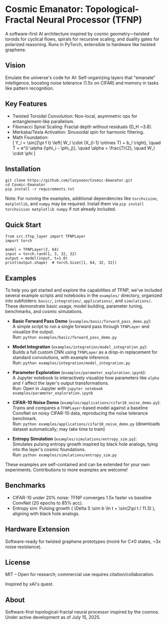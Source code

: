 # Cosmic Emanator: Topological-Fractal Neural Processor (TFNP)

A software-first AI architecture inspired by cosmic geometry—twisted toroids for cyclical flows, spirals for recursive scaling, and duality gates for polarized reasoning. Runs in PyTorch, extensible to hardware like twisted graphene.

## Vision

Emulate the universe's code for AI: Self-organizing layers that "emanate" intelligence, boosting noise tolerance (1.5x on CIFAR) and memory in tasks like pattern recognition.

## Key Features

* Twisted Toroidal Convolution: Non-local, asymmetric ops for entanglement-like parallelism.
* Fibonacci Spiral Scaling: Fractal depth without residuals (D_H ~3.8).
* Merkaba/Tesla Activation: Sinusoidal spin for harmonic filtering.
* Math Foundation:  
  \[ Y_l = \sin(2\pi f t) \left( W_l \cdot (X_{l-1} \otimes T) + b_l \right), \quad T = e^{i \alpha (\phi_i - \phi_j)}, \quad \alpha = \frac{7}{2}, \quad W_l \cdot \phi \]

## Installation

```
git clone https://github.com/lazyxeon/Cosmic-Emanator.git
cd Cosmic-Emanator
pip install -r requirements.txt
```

Note: For running the examples, additional dependencies like `torchvision`, `matplotlib`, and `numpy` may be required. Install them via `pip install torchvision matplotlib numpy` if not already included.

## Quick Start

```
from src.tfnp_layer import TFNPLayer
import torch

model = TFNPLayer(3, 64)
input = torch.rand(1, 3, 32, 32)
output = model(input, t=1.0)
print(output.shape)  # torch.Size([1, 64, 32, 32])
```

## Examples

To help you get started and explore the capabilities of TFNP, we've included several example scripts and notebooks in the `examples/` directory, organized into subfolders: `basic/`, `integration/`, `applications/`, and `simulations/`. These demonstrate basic usage, model building, parameter tuning, benchmarks, and cosmic simulations.

- **Basic Forward Pass Demo** (`examples/basic/forward_pass_demo.py`):  
  A simple script to run a single forward pass through `TFNPLayer` and visualize the output.  
  Run: `python examples/basic/forward_pass_demo.py`

- **Model Integration** (`examples/integration/model_integration.py`):  
  Builds a full custom CNN using `TFNPLayer` as a drop-in replacement for standard convolutions, with example inference.  
  Run: `python examples/integration/model_integration.py`

- **Parameter Exploration** (`examples/parameter_exploration.ipynb`):  
  A Jupyter notebook to interactively visualize how parameters like `alpha` and `f` affect the layer's output transformations.  
  Run: Open in Jupyter with `jupyter notebook examples/parameter_exploration.ipynb`

- **CIFAR-10 Noise Demo** (`examples/applications/cifar10_noise_demo.py`):  
  Trains and compares a `TFNPLayer`-based model against a baseline ConvNet on noisy CIFAR-10 data, reproducing the noise tolerance benchmark.  
  Run: `python examples/applications/cifar10_noise_demo.py` (downloads dataset automatically; may take time to train)

- **Entropy Simulation** (`examples/simulations/entropy_sim.py`):  
  Simulates pulsing entropy growth inspired by black hole analogs, tying into the layer's cosmic foundations.  
  Run: `python examples/simulations/entropy_sim.py`

These examples are self-contained and can be extended for your own experiments. Contributions to more examples are welcome!

## Benchmarks

* CIFAR-10 under 20% noise: TFNP converges 1.5x faster vs baseline ConvNet (20 epochs to 85% acc).
* Entropy sim: Pulsing growth ( \Delta S \sim b \ln t + \sin(2\pi t / 11.3) ), aligning with black hole analogs.

## Hardware Extension

Software-ready for twisted graphene prototypes (moiré for C≠0 states, ~3x noise resistance).

## License

MIT – Open for research; commercial use requires citation/collaboration.

Inspired by xAI's quest.

## About

Software-first topological-fractal neural processor inspired by the cosmos. Under active development as of July 15, 2025.